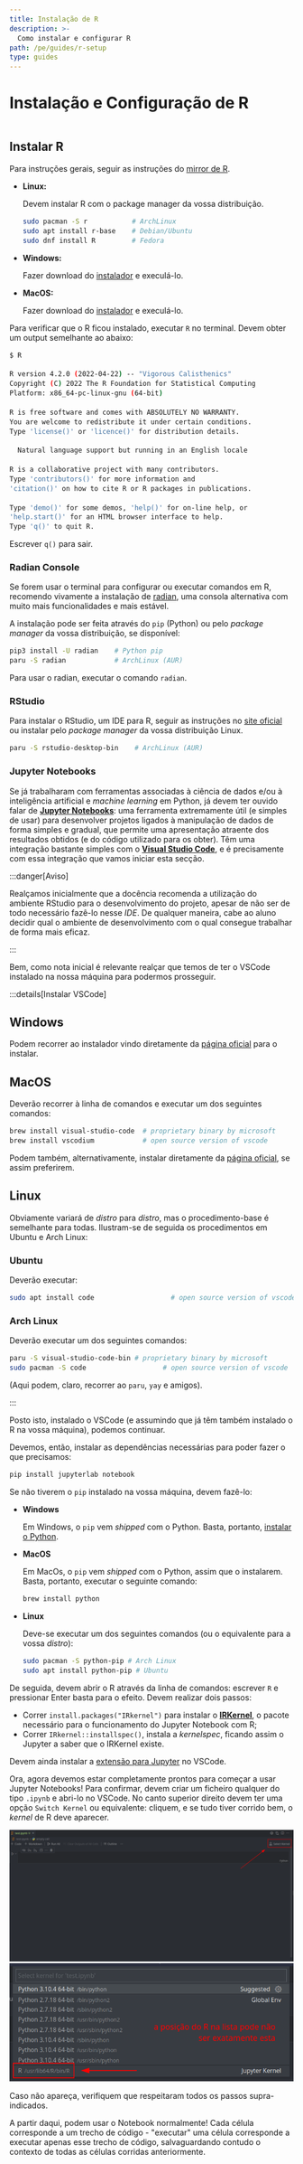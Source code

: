 ```yaml
---
title: Instalação de R
description: >-
  Como instalar e configurar R
path: /pe/guides/r-setup
type: guides
---
```


# Instalação e Configuração de R

```toc

```

## Instalar R

Para instruções gerais, seguir as instruções do [mirror de R](https://cloud.r-project.org/).

- **Linux:**

  Devem instalar R com o package manager da vossa distribuição.

  ```bash
  sudo pacman -S r           # ArchLinux
  sudo apt install r-base    # Debian/Ubuntu
  sudo dnf install R         # Fedora
  ```

- **Windows:**

  Fazer download do [instalador](https://cloud.r-project.org/bin/windows/base/) e execulá-lo.

- **MacOS:**

  Fazer download do [instalador](https://cloud.r-project.org/bin/macosx/) e execulá-lo.

Para verificar que o R ficou instalado, executar `R` no terminal.
Devem obter um output semelhante ao abaixo:

```bash
$ R

R version 4.2.0 (2022-04-22) -- "Vigorous Calisthenics"
Copyright (C) 2022 The R Foundation for Statistical Computing
Platform: x86_64-pc-linux-gnu (64-bit)

R is free software and comes with ABSOLUTELY NO WARRANTY.
You are welcome to redistribute it under certain conditions.
Type 'license()' or 'licence()' for distribution details.

  Natural language support but running in an English locale

R is a collaborative project with many contributors.
Type 'contributors()' for more information and
'citation()' on how to cite R or R packages in publications.

Type 'demo()' for some demos, 'help()' for on-line help, or
'help.start()' for an HTML browser interface to help.
Type 'q()' to quit R.
```

Escrever `q()` para sair.

### Radian Console

Se forem usar o terminal para configurar ou executar comandos em R, recomendo
vivamente a instalação de [radian](https://github.com/randy3k/radian), uma
consola alternativa com muito mais funcionalidades e mais estável.

A instalação pode ser feita através do `pip` (Python) ou pelo _package manager_
da vossa distribuição, se disponível:

```bash
pip3 install -U radian    # Python pip
paru -S radian            # ArchLinux (AUR)
```

Para usar o radian, executar o comando `radian`.

### RStudio

Para instalar o RStudio, um IDE para R, seguir as instruções no
[site oficial](https://www.rstudio.com/products/rstudio/) ou instalar pelo
_package manager_ da vossa distribuição Linux.

```bash
paru -S rstudio-desktop-bin    # ArchLinux (AUR)
```

### Jupyter Notebooks

Se já trabalharam com ferramentas associadas à ciência de dados e/ou à inteligência artificial e _machine learning_ em Python, já devem ter ouvido falar de [**Jupyter Notebooks**](color:green): uma ferramenta extremamente útil (e simples de usar) para desenvolver projetos ligados à manipulação de dados de forma simples e gradual, que permite uma apresentação atraente dos resultados obtidos (e do código utilizado para os obter). Têm uma integração bastante simples com o [**Visual Studio Code**](https://code.visualstudio.com/), e é precisamente com essa integração que vamos iniciar esta secção.

:::danger[Aviso]

Realçamos inicialmente que a docência recomenda a utilização do ambiente RStudio para o desenvolvimento do projeto, apesar de não ser de todo necessário fazê-lo nesse _IDE_. De qualquer maneira, cabe ao aluno decidir qual o ambiente de desenvolvimento com o qual consegue trabalhar de forma mais eficaz.

:::

Bem, como nota inicial é relevante realçar que temos de ter o VSCode instalado na nossa máquina para podermos prosseguir.

:::details[Instalar VSCode]

## Windows

Podem recorrer ao instalador vindo diretamente da [página oficial](https://code.visualstudio.com/download) para o instalar.

## MacOS

Deverão recorrer à linha de comandos e executar um dos seguintes comandos:

```bash
brew install visual-studio-code  # proprietary binary by microsoft
brew install vscodium            # open source version of vscode
```

Podem também, alternativamente, instalar diretamente da [página oficial](https://code.visualstudio.com/download), se assim preferirem.

## Linux

Obviamente variará de _distro_ para _distro_, mas o procedimento-base é semelhante para todas. Ilustram-se de seguida os procedimentos em Ubuntu e Arch Linux:

### Ubuntu

Deverão executar:

```bash
sudo apt install code                   # open source version of vscode
```

### Arch Linux

Deverão executar um dos seguintes comandos:

```bash
paru -S visual-studio-code-bin # proprietary binary by microsoft
sudo pacman -S code                   # open source version of vscode
```

(Aqui podem, claro, recorrer ao `paru`, `yay` e amigos).

:::

Posto isto, instalado o VSCode (e assumindo que já têm também instalado o R na vossa máquina), podemos continuar.

Devemos, então, instalar as dependências necessárias para poder fazer o que precisamos:

```bash
pip install jupyterlab notebook
```

Se não tiverem o `pip` instalado na vossa máquina, devem fazê-lo:

- **Windows**

  Em Windows, o `pip` vem _shipped_ com o Python. Basta, portanto, [instalar o Python](https://www.python.org/downloads/windows/).

- **MacOS**

  Em MacOs, o `pip` vem _shipped_ com o Python, assim que o instalarem. Basta, portanto, executar o seguinte comando:

  ```bash
  brew install python
  ```

- **Linux**

  Deve-se executar um dos seguintes comandos (ou o equivalente para a vossa _distro_):

  ```bash
  sudo pacman -S python-pip # Arch Linux
  sudo apt install python-pip # Ubuntu
  ```

De seguida, devem abrir o R através da linha de comandos: escrever `R` e pressionar Enter basta para o efeito. Devem realizar dois passos:

- Correr `install.packages("IRkernel")` para instalar o [**IRKernel**](https://irkernel.github.io/irkernel/), o pacote necessário para o funcionamento do Jupyter Notebook com R;
- Correr `IRkernel::installspec()`, instala a _kernelspec_, ficando assim o Jupyter a saber que o IRKernel existe.

Devem ainda instalar a [extensão para Jupyter](https://marketplace.visualstudio.com/items?itemName=ms-toolsai.jupyter) no VSCode.

Ora, agora devemos estar completamente prontos para começar a usar Jupyter Notebooks! Para confirmar, devem criar um ficheiro qualquer do tipo `.ipynb` e abri-lo no VSCode. No canto superior direito devem ter uma opção `Switch Kernel` ou equivalente: cliquem, e se tudo tiver corrido bem, o _kernel_ de R deve aparecer.

![Select Kernel](./imgs/0001-select-kernel.png)
![Dropdown menu](./imgs/0001-dropdown-kernel.png)

Caso não apareça, verifiquem que respeitaram todos os passos supra-indicados.

A partir daqui, podem usar o Notebook normalmente! Cada célula corresponde a um trecho de código - "executar" uma célula corresponde a executar apenas esse trecho de código, salvaguardando contudo o contexto de todas as células corridas anteriormente.
